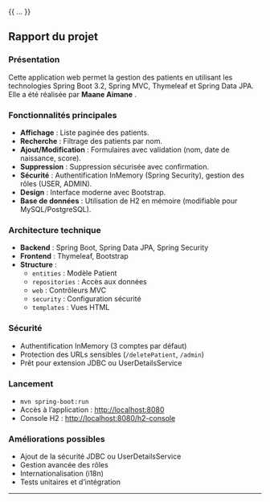 {{ ... }}

## Rapport du projet

### Présentation
Cette application web permet la gestion des patients en utilisant les technologies Spring Boot 3.2, Spring MVC, Thymeleaf et Spring Data JPA. Elle a été réalisée par **Maane Aimane** .

### Fonctionnalités principales
- **Affichage** : Liste paginée des patients.
- **Recherche** : Filtrage des patients par nom.
- **Ajout/Modification** : Formulaires avec validation (nom, date de naissance, score).
- **Suppression** : Suppression sécurisée avec confirmation.
- **Sécurité** : Authentification InMemory (Spring Security), gestion des rôles (USER, ADMIN).
- **Design** : Interface moderne avec Bootstrap.
- **Base de données** : Utilisation de H2 en mémoire (modifiable pour MySQL/PostgreSQL).

### Architecture technique
- **Backend** : Spring Boot, Spring Data JPA, Spring Security
- **Frontend** : Thymeleaf, Bootstrap
- **Structure** :
  - `entities` : Modèle Patient
  - `repositories` : Accès aux données
  - `web` : Contrôleurs MVC
  - `security` : Configuration sécurité
  - `templates` : Vues HTML

### Sécurité
- Authentification InMemory (3 comptes par défaut)
- Protection des URLs sensibles (`/deletePatient`, `/admin`)
- Prêt pour extension JDBC ou UserDetailsService

### Lancement
- `mvn spring-boot:run`
- Accès à l’application : [http://localhost:8080](http://localhost:8080)
- Console H2 : [http://localhost:8080/h2-console](http://localhost:8080/h2-console)

### Améliorations possibles
- Ajout de la sécurité JDBC ou UserDetailsService
- Gestion avancée des rôles
- Internationalisation (i18n)
- Tests unitaires et d’intégration

---

